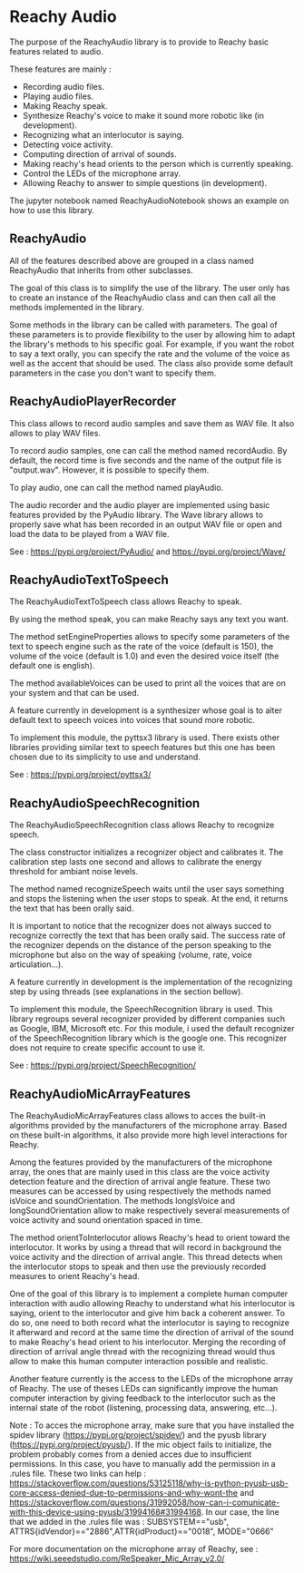 # Reachy Audio

The purpose of the ReachyAudio library is to provide to Reachy basic features 
related to audio.

These features are mainly : 
- Recording audio files.
- Playing audio files.
- Making Reachy speak.
- Synthesize Reachy's voice to make it sound more robotic like (in development).
- Recognizing what an interlocutor is saying.
- Detecting voice activity.
- Computing direction of arrival of sounds.
- Making reachy's head orients to the person which is currently speaking.
- Control the LEDs of the microphone array.
- Allowing Reachy to answer to simple questions (in development).

The jupyter notebook named ReachyAudioNotebook shows an example on how to use this library.


## ReachyAudio

All of the features described above are grouped in a class named ReachyAudio
that inherits from other subclasses.

The goal of this class is to simplify the use of the library. The user only has 
to create an instance of the ReachyAudio class and can then call all the methods
implemented in the library.

Some methods in the library can be called with parameters. The goal of these 
parameters is to provide flexibility to the user by allowing him to adapt the 
library's methods to his specific goal.
For example, if you want the robot to say a text orally, you can specify the
rate and the volume of the voice as well as the accent that should be used.
The class also provide some default parameters in the case you don't want to 
specify them.


## ReachyAudioPlayerRecorder

This class allows to record audio samples and save them as WAV file. It also allows to play WAV files.

To record audio samples, one can call the method named recordAudio. By default, the record time is five seconds and the name of the output file is "output.wav". However, it is possible to specify them.

To play audio, one can call the method named playAudio.

The audio recorder and the audio player are implemented using basic features provided by the PyAudio library.
The Wave library allows to properly save what has been recorded in an output WAV file or open and load the data to be played from a WAV file.

See : https://pypi.org/project/PyAudio/ and https://pypi.org/project/Wave/


## ReachyAudioTextToSpeech

The ReachyAudioTextToSpeech class allows Reachy to speak.

By using the method speak, you can make Reachy says any text you want.

The method setEngineProperties allows to specify some parameters of the text to speech engine such as the rate of the voice (default is 150), the volume of the voice (default is 1.0) and even the desired voice itself (the default one is english).

The method availableVoices can be used to print all the voices that are on your system and that can be used.

A feature currently in development is a synthesizer whose goal is to alter default text to speech voices into voices that sound more robotic.

To implement this module, the pyttsx3 library is used. There exists other libraries providing similar text to speech features but this one has been chosen due to its simplicity to use and understand.

See : https://pypi.org/project/pyttsx3/


## ReachyAudioSpeechRecognition

The ReachyAudioSpeechRecognition class allows Reachy to recognize speech.

The class constructor initializes a recognizer object and calibrates it. The calibration step lasts one second and allows to calibrate the energy threshold for ambiant noise levels. 

The method named recognizeSpeech waits until the user says something and stops the listening when the user stops to speak. At the end, it returns the text that has been orally said. 

It is important to notice that the recognizer does not always succed to recognize correctly the text that has been orally said. The success rate of the recognizer depends on the distance of the person speaking to the microphone but also on the way of speaking (volume, rate, voice articulation...).

A feature currently in development is the implementation of the recognizing step by using threads (see explanations in the section bellow).

To implement this module, the SpeechRecognition library is used. This library regroups several recognizer provided by different companies such as Google, IBM, Microsoft etc. For this module, i used the default recognizer of the SpeechRecognition library which is the google one. This recognizer does not require to create specific account to use it.

See : https://pypi.org/project/SpeechRecognition/


## ReachyAudioMicArrayFeatures

The ReachyAudioMicArrayFeatures class allows to acces the built-in algorithms provided by the manufacturers of the microphone array. Based on these built-in algorithms, it also provide more high level interactions for Reachy.

Among the features provided by the manufacturers of the microphone array, the ones that are mainly used in this class are the voice activity detection feature and the direction of arrival angle feature.
These two measures can be accessed by using respectively the methods named isVoice and soundOrientation.
The methods longIsVoice and longSoundOrientation allow to make respectively several measurements of voice activity and sound orientation spaced in time.

The method orientToInterlocutor allows Reachy's head to orient toward the interlocutor. It works by using a thread that will record in background the voice activity and the direction of arrival angle. This thread detects when the interlocutor stops to speak and then use the previously recorded measures to orient Reachy's head.

One of the goal of this library is to implement a complete human computer interaction with audio allowing Reachy to understand what his interlocutor is saying, orient to the interlocutor and give him back a coherent answer. To do so, one need to both record what the interlocutor is saying to recognize it afterward and record at the same time the direction of arrival of the sound to make Reachy's head orient to his interlocutor. Merging the recording of direction of arrival angle thread with the recognizing thread would thus allow to make this human computer interaction possible and realistic.

Another feature currently is the access to the LEDs of the microphone array of Reachy. The use of theses LEDs can significantly improve the human computer interaction by giving feedback to the interlocutor such as the internal state of the robot (listening, processing data, answering, etc...).

Note : To acces the microphone array, make sure that you have installed the spidev library (https://pypi.org/project/spidev/) and the pyusb library (https://pypi.org/project/pyusb/). If the mic object fails to initialize, the problem probably comes from a denied acces due to insufficient permissions. In this case, you have to manually add the permission in a .rules file. These two links can help : https://stackoverflow.com/questions/53125118/why-is-python-pyusb-usb-core-access-denied-due-to-permissions-and-why-wont-the and https://stackoverflow.com/questions/31992058/how-can-i-comunicate-with-this-device-using-pyusb/31994168#31994168.
In our case, the line that we added in the .rules file was : SUBSYSTEM=="usb", ATTRS{idVendor}=="2886",ATTR{idProduct}=="0018", MODE="0666"

For more documentation on the microphone array of Reachy, see : https://wiki.seeedstudio.com/ReSpeaker_Mic_Array_v2.0/
